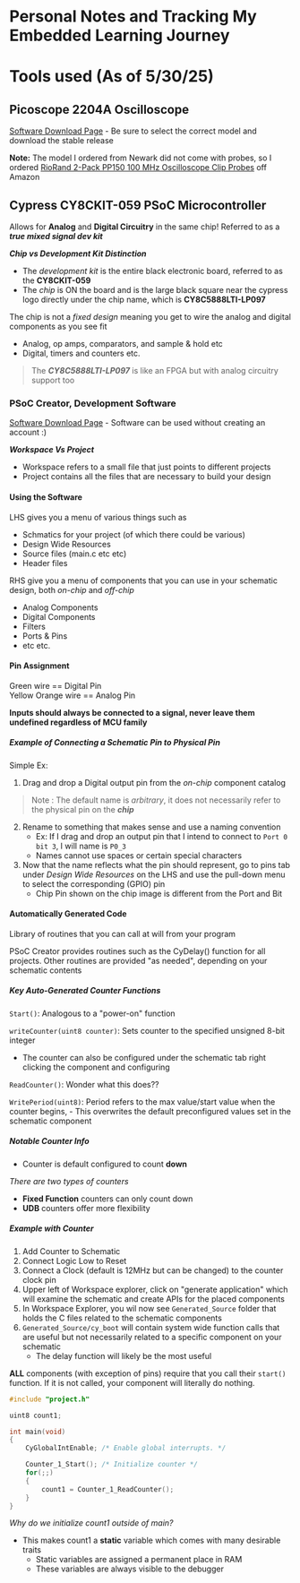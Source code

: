# Personal Notes and Tracking My Embedded Learning Journey

# Tools used (As of 5/30/25)

## Picoscope 2204A Oscilloscope 

[Software Download Page](https://www.picotech.com/downloads) -  Be sure to select the correct model and download the stable release

**Note:** The model I ordered from Newark did not come with probes, so I ordered 
[RioRand 2-Pack PP150 100 MHz Oscilloscope Clip Probes](https://www.amazon.com/dp/B0CYZ4RQR1?ref=ppx_yo2ov_dt_b_fed_asin_title&th=1)
off Amazon

## Cypress CY8CKIT-059 PSoC Microcontroller

Allows for **Analog** and **Digital Circuitry** in the same chip! Referred to as a ***true mixed signal dev kit***


***Chip vs Development Kit Distinction***
- The *development kit* is the entire black electronic board, referred to as the **CY8CKIT-059**
- The *chip* is ON the board and is the large black square near the cypress logo directly under the chip name, which is **CY8C5888LTI-LP097**

The chip is not a *fixed design* meaning you get to wire the analog and digital components as you see fit
- Analog, op amps, comparators, and sample & hold etc
- Digital, timers and counters etc.
> The ***CY8C5888LTI-LP097*** is like an FPGA but with analog circuitry support too 

### PSoC Creator, Development Software
[Software Download Page](https://www.infineon.com/cms/en/design-support/tools/sdk/psoc-software/psoc-creator/) - 
Software can be used without creating an account :)

***Workspace Vs Project***
- Workspace refers to a small file that just points to different projects
- Project contains all the files that are necessary to build your design


#### Using the Software 

LHS gives you a menu of various things such as 
- Schmatics for your project (of which there could be various) 
- Design Wide Resources <!-- TODO: Add More Information Here -->
- Source files (main.c etc etc)
- Header files 

RHS give you a menu of components that you can use in your schematic design, both *on-chip* and *off-chip*
- Analog Components
- Digital Components 
- Filters
- Ports & Pins
- etc etc.

#### Pin Assignment 

Green wire == Digital Pin\
Yellow Orange wire == Analog Pin

**Inputs should always be connected to a signal, never leave them undefined regardless of MCU family**

##### Example of Connecting a Schematic Pin to Physical Pin 

Simple Ex: 
1. Drag and drop a Digital output pin from the *on-chip* component catalog
> Note : The default name is *arbitrary*, it does not necessarily refer to the physical pin on the ***chip***
2. Rename to something that makes sense and use a naming convention 
    - Ex: If I drag and drop an output pin that I intend to connect to `Port 0 bit 3`, I will name is `P0_3`
    - Names cannot use spaces or certain special characters
3. Now that the name reflects what the pin should represent, go to pins tab under *Design Wide Resources* on the 
    LHS and use the pull-down menu to select the corresponding (GPIO) pin
    - Chip Pin shown on the chip image is different from the Port and Bit <!-- TODO: ADD MORE HERE -->

#### Automatically Generated Code

Library of routines that you can call at will from your program

PSoC Creator provides routines such as the CyDelay() function for all projects. <!--TODO: What is this?-->
Other routines are provided "as needed", depending on your schematic contents

##### Key Auto-Generated Counter Functions 

`Start()`: Analogous to a "power-on" function

`writeCounter(uint8 counter)`: Sets counter to the specified unsigned 8-bit integer
- The counter can also be configured under the schematic tab right clicking
    the component and configuring

`ReadCounter()`: Wonder what this does?? 

`WritePeriod(uint8)`: Period refers to the max value/start value when the counter begins,
    - This overwrites the default preconfigured values set in the schematic component


##### Notable Counter Info

- Counter is default configured to count **down**

*There are two types of counters*
- **Fixed Function** counters can only count down
- **UDB** counters offer more flexibility

##### Example with Counter 

1. Add Counter to Schematic
2. Connect Logic Low to Reset
3. Connect a Clock (default is 12MHz but can be changed) to the counter clock pin
4. Upper left of Workspace explorer, click on "generate application" which will examine the schematic
    and create APIs for the placed components 
5. In Workspace Explorer, you wil now see `Generated_Source` folder that holds the C files related to the 
    schematic components
6. `Generated_Source/cy_boot` will contain system wide function calls that are useful but not necessarily related to a 
    specific component on your schematic
    - The delay function will likely be the most useful

**ALL** components (with exception of pins) require that you call their `start()` function. If it is not called, 
your component will literally do nothing.

```c
#include "project.h"

uint8 count1;

int main(void)
{
    CyGlobalIntEnable; /* Enable global interrupts. */

    Counter_1_Start(); /* Initialize counter */
    for(;;)
    {
        count1 = Counter_1_ReadCounter();
    }
}
```
*Why do we initialize count1 outside of main?* 
- This makes count1 a **static** variable which comes with many desirable traits 
    - Static variables are assigned a permanent place in RAM
    - These variables are always visible to the debugger
